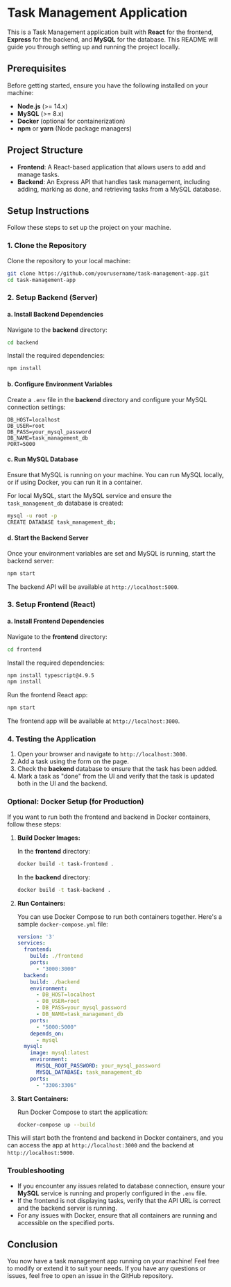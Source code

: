 # Task Management Application

This is a Task Management application built with **React** for the frontend, **Express** for the backend, and **MySQL** for the database. This README will guide you through setting up and running the project locally.

## Prerequisites

Before getting started, ensure you have the following installed on your machine:

- **Node.js** (>= 14.x)
- **MySQL** (>= 8.x)
- **Docker** (optional for containerization)
- **npm** or **yarn** (Node package managers)

## Project Structure

- **Frontend**: A React-based application that allows users to add and manage tasks.
- **Backend**: An Express API that handles task management, including adding, marking as done, and retrieving tasks from a MySQL database.

## Setup Instructions

Follow these steps to set up the project on your machine.

### 1. Clone the Repository

Clone the repository to your local machine:

```bash
git clone https://github.com/yourusername/task-management-app.git
cd task-management-app
```

### 2. Setup Backend (Server)

#### a. Install Backend Dependencies

Navigate to the **backend** directory:

```bash
cd backend
```

Install the required dependencies:

```bash
npm install
```

#### b. Configure Environment Variables

Create a `.env` file in the **backend** directory and configure your MySQL connection settings:

```env
DB_HOST=localhost
DB_USER=root
DB_PASS=your_mysql_password
DB_NAME=task_management_db
PORT=5000
```

#### c. Run MySQL Database

Ensure that MySQL is running on your machine. You can run MySQL locally, or if using Docker, you can run it in a container.

For local MySQL, start the MySQL service and ensure the `task_management_db` database is created:

```bash
mysql -u root -p
CREATE DATABASE task_management_db;
```

#### d. Start the Backend Server

Once your environment variables are set and MySQL is running, start the backend server:

```bash
npm start
```

The backend API will be available at `http://localhost:5000`.

### 3. Setup Frontend (React)

#### a. Install Frontend Dependencies

Navigate to the **frontend** directory:

```bash
cd frontend
```

Install the required dependencies:

```bash
npm install typescript@4.9.5
npm install
```

Run the frontend React app:

```bash
npm start
```

The frontend app will be available at `http://localhost:3000`.

### 4. Testing the Application

1. Open your browser and navigate to `http://localhost:3000`.
2. Add a task using the form on the page.
3. Check the **backend** database to ensure that the task has been added.
4. Mark a task as "done" from the UI and verify that the task is updated both in the UI and the backend.

### Optional: Docker Setup (for Production)

If you want to run both the frontend and backend in Docker containers, follow these steps:

1. **Build Docker Images:**

   In the **frontend** directory:

   ```bash
   docker build -t task-frontend .
   ```

   In the **backend** directory:

   ```bash
   docker build -t task-backend .
   ```

2. **Run Containers:**

   You can use Docker Compose to run both containers together. Here's a sample `docker-compose.yml` file:

   ```yaml
   version: '3'
   services:
     frontend:
       build: ./frontend
       ports:
         - "3000:3000"
     backend:
       build: ./backend
       environment:
         - DB_HOST=localhost
         - DB_USER=root
         - DB_PASS=your_mysql_password
         - DB_NAME=task_management_db
       ports:
         - "5000:5000"
       depends_on:
         - mysql
     mysql:
       image: mysql:latest
       environment:
         MYSQL_ROOT_PASSWORD: your_mysql_password
         MYSQL_DATABASE: task_management_db
       ports:
         - "3306:3306"
   ```

3. **Start Containers:**

   Run Docker Compose to start the application:

   ```bash
   docker-compose up --build
   ```

This will start both the frontend and backend in Docker containers, and you can access the app at `http://localhost:3000` and the backend at `http://localhost:5000`.

### Troubleshooting

- If you encounter any issues related to database connection, ensure your **MySQL** service is running and properly configured in the `.env` file.
- If the frontend is not displaying tasks, verify that the API URL is correct and the backend server is running.
- For any issues with Docker, ensure that all containers are running and accessible on the specified ports.

## Conclusion

You now have a task management app running on your machine! Feel free to modify or extend it to suit your needs. If you have any questions or issues, feel free to open an issue in the GitHub repository.